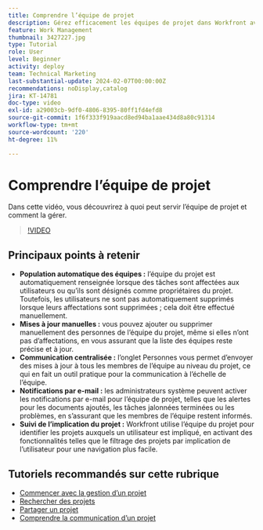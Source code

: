 ```yaml
---
title: Comprendre l’équipe de projet
description: Gérez efficacement les équipes de projet dans Workfront avec le remplissage automatique des équipes, les mises à jour manuelles, une communication centralisée, des notifications par e-mail et l’implication du suivi de projet pour une collaboration rationalisée.
feature: Work Management
thumbnail: 3427227.jpg
type: Tutorial
role: User
level: Beginner
activity: deploy
team: Technical Marketing
last-substantial-update: 2024-02-07T00:00:00Z
recommendations: noDisplay,catalog
jira: KT-14781
doc-type: video
exl-id: a29003cb-9df0-4806-8395-80ff1fd4efd8
source-git-commit: 1f6f333f919aacd8ed94ba1aae434d8a80c91314
workflow-type: tm+mt
source-wordcount: '220'
ht-degree: 11%

---
```


# Comprendre l’équipe de projet

Dans cette vidéo, vous découvrirez à quoi peut servir l’équipe de projet et comment la gérer.

>[!VIDEO](https://video.tv.adobe.com/v/3427227/?quality=12&learn=on&enablevpops)

## Principaux points à retenir

* **Population automatique des équipes :** l’équipe du projet est automatiquement renseignée lorsque des tâches sont affectées aux utilisateurs ou qu’ils sont désignés comme propriétaires du projet. &#x200B; Toutefois, les utilisateurs ne sont pas automatiquement supprimés lorsque leurs affectations sont supprimées ; cela doit être effectué manuellement. &#x200B;
* **Mises à jour manuelles :** vous pouvez ajouter ou supprimer manuellement des personnes de l’équipe du projet, même si elles n’ont pas d’affectations, en vous assurant que la liste des équipes reste précise et à jour. &#x200B;
* **Communication centralisée :** l’onglet Personnes vous permet d’envoyer des mises à jour à tous les membres de l’équipe au niveau du projet, ce qui en fait un outil pratique pour la communication à l’échelle de l’équipe. &#x200B;
* **Notifications par e-mail :** les administrateurs système peuvent activer les notifications par e-mail pour l’équipe de projet, telles que les alertes pour les documents ajoutés, les tâches jalonnées terminées ou les problèmes, en s’assurant que les membres de l’équipe restent informés. &#x200B;
* **Suivi de l’implication du projet :** Workfront utilise l’équipe du projet pour identifier les projets auxquels un utilisateur est impliqué, en activant des fonctionnalités telles que le filtrage des projets par implication de l’utilisateur pour une navigation plus facile. &#x200B;

## Tutoriels recommandés sur cette rubrique

* [Commencer avec la gestion d’un projet](/help/manage-work/projects/getting-started-manage-a-project.md)
* [Rechercher des projets](/help/manage-work/projects/find-projects.md)
* [Partager un projet](/help/manage-work/projects/share-a-project.md)
* [Comprendre la communication d’un projet](/help/manage-work/projects/understand-project-communication.md)

